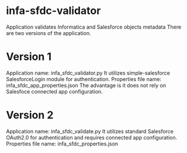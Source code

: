 # infa-sfdc-validator
Application validates Informatica and Salesforce objects metadata
There are two versions of the application.
# Version 1
Application name: infa_sfdc_validator.py
It utilizes simple-salesforce SalesforceLogin module for authentication.
Properties file name: infa_sfdc_app_properties.json
The advantage is it does not rely on Salesfoce connected app configuration.

# Version 2
Application name: infa_sfdc_validate.py
It utilizes standard Salesforce OAuth2.0 for authentication and requires connected app configuration.
Properties file name: infa_sfdc_properties.json
